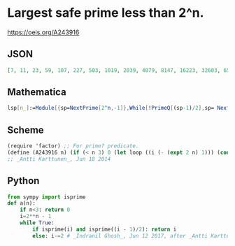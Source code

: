 # Largest safe prime less than 2^n\.
https://oeis.org/A243916
## JSON
```JSON
[7, 11, 23, 59, 107, 227, 503, 1019, 2039, 4079, 8147, 16223, 32603, 65267, 130787, 262127, 524243, 1048343, 2097143, 4194287, 8388287, 16776899, 33553799, 67108187, 134217323, 268435019, 536870723, 1073740439, 2147483579, 4294967087]
```
## Mathematica
```Mathematica
lsp[n_]:=Module[{sp=NextPrime[2^n,-1]},While[!PrimeQ[(sp-1)/2],sp= NextPrime[ sp,-1]];sp]; Array[lsp,35,3] (* _Harvey P. Dale_, Feb 10 2019 *)
```
## Scheme
```Scheme
(require 'factor) ;; For prime? predicate.
(define (A243916 n) (if (< n 3) 0 (let loop ((i (- (expt 2 n) 1))) (cond ((and (prime? i) (prime? (/ (- i 1) 2))) i) (else (loop (- i 2)))))))
;; _Antti Karttunen_, Jun 18 2014
```
## Python
```Python
from sympy import isprime
def a(n):
    if n<3: return 0
    i=2**n - 1
    while True:
        if isprime(i) and isprime((i - 1)/2): return i
        else: i-=2 # _Indranil Ghosh_, Jun 12 2017, after _Antti Karttunen_'s Scheme Code
```
